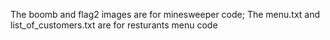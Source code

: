 The boomb and flag2 images are for minesweeper code;
The menu.txt and list_of_customers.txt are for resturants menu code
